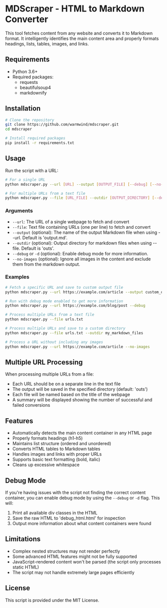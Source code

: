 # MDScraper - HTML to Markdown Converter

This tool fetches content from any website and converts it to Markdown format. It intelligently identifies the main content area and properly formats headings, lists, tables, images, and links.

## Requirements

- Python 3.6+
- Required packages:
  - requests
  - beautifulsoup4
  - markdownify

## Installation

```bash
# Clone the repository
git clone https://github.com/warmwind/mdscraper.git
cd mdscraper

# Install required packages
pip install -r requirements.txt
```

## Usage

Run the script with a URL:

```bash
# For a single URL
python mdscraper.py --url [URL] --output [OUTPUT_FILE] [--debug] [--no-images]

# For multiple URLs from a text file
python mdscraper.py --file [URL_FILE] --outdir [OUTPUT_DIRECTORY] [--debug] [--no-images]
```

### Arguments

- `--url`: The URL of a single webpage to fetch and convert
- `--file`: Text file containing URLs (one per line) to fetch and convert
- `--output` (optional): The name of the output Markdown file when using --url. Default is 'output.md'.
- `--outdir` (optional): Output directory for markdown files when using --file. Default is 'outs'.
- `--debug` or `-d` (optional): Enable debug mode for more information.
- `--no-images` (optional): Ignore all images in the content and exclude them from the markdown output.

### Examples

```bash
# Fetch a specific URL and save to custom output file
python mdscraper.py --url https://example.com/article --output custom_output.md

# Run with debug mode enabled to get more information
python mdscraper.py --url https://example.com/blog/post --debug

# Process multiple URLs from a text file
python mdscraper.py --file urls.txt

# Process multiple URLs and save to a custom directory
python mdscraper.py --file urls.txt --outdir my_markdown_files

# Process a URL without including any images
python mdscraper.py --url https://example.com/article --no-images
```

## Multiple URL Processing

When processing multiple URLs from a file:

- Each URL should be on a separate line in the text file
- The output will be saved in the specified directory (default: 'outs')
- Each file will be named based on the title of the webpage
- A summary will be displayed showing the number of successful and failed conversions

## Features

- Automatically detects the main content container in any HTML page
- Properly formats headings (h1-h5)
- Maintains list structure (ordered and unordered)
- Converts HTML tables to Markdown tables
- Handles images and links with proper URLs
- Supports basic text formatting (bold, italic)
- Cleans up excessive whitespace

## Debug Mode

If you're having issues with the script not finding the correct content container, you can enable debug mode by using the `--debug` or `-d` flag. This will:

1. Print all available div classes in the HTML
2. Save the raw HTML to 'debug_html.html' for inspection
3. Output more information about what content containers were found

## Limitations

- Complex nested structures may not render perfectly
- Some advanced HTML features might not be fully supported
- JavaScript-rendered content won't be parsed (the script only processes static HTML)
- The script may not handle extremely large pages efficiently

## License

This script is provided under the MIT License.
